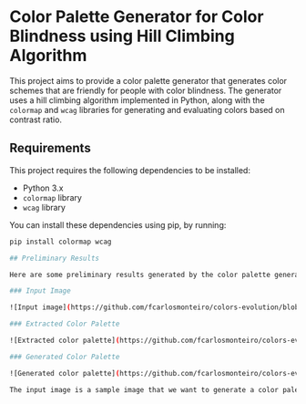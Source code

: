 # Color Palette Generator for Color Blindness using Hill Climbing Algorithm

This project aims to provide a color palette generator that generates color schemes that are friendly for people with color blindness. The generator uses a hill climbing algorithm implemented in Python, along with the `colormap` and `wcag` libraries for generating and evaluating colors based on contrast ratio.

## Requirements

This project requires the following dependencies to be installed:

- Python 3.x
- `colormap` library
- `wcag` library

You can install these dependencies using pip, by running:

```sh
pip install colormap wcag

## Preliminary Results

Here are some preliminary results generated by the color palette generator:

### Input Image

![Input image](https://github.com/fcarlosmonteiro/colors-evolution/blob/main/image-dataset/2.jpeg)

### Extracted Color Palette

![Extracted color palette](https://github.com/fcarlosmonteiro/colors-evolution/blob/main/initial.png)

### Generated Color Palette

![Generated color palette](https://github.com/fcarlosmonteiro/colors-evolution/blob/main/results.png)

The input image is a sample image that we want to generate a color palette for. The extracted color palette shows the colors that were extracted from the input image, while the generated color palette shows the colors generated by the hill climbing algorithm. As you can see in the preliminary results, the generated color palette is designed to be friendly for people with color blindness, while still preserving the essence of the original colors in the input image. However, this algorithm needs improvements to generate representative palettes for the brands as well.
